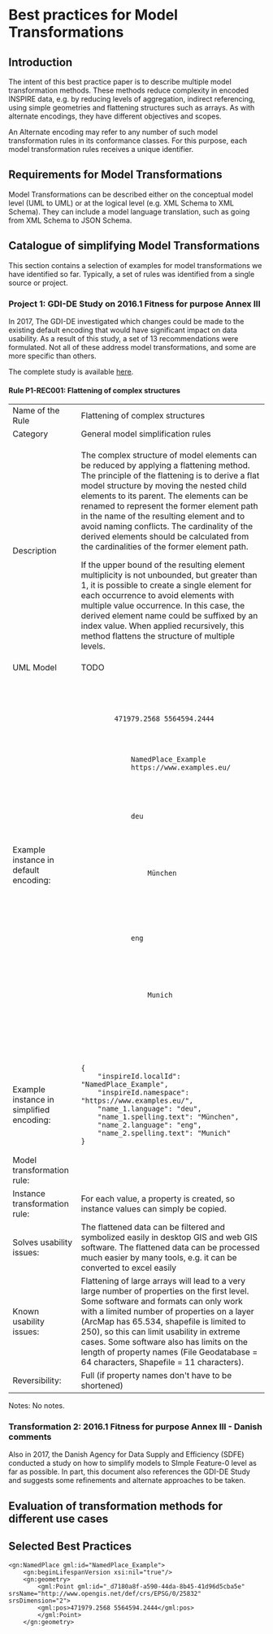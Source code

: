 # Best practices for Model Transformations

## Introduction

The intent of this best practice paper is to describe multiple model transformation methods. These methods reduce complexity in encoded INSPIRE data, e.g. by reducing levels of aggregation, indirect referencing, using simple geometries and flattening structures such as arrays. As with alternate encodings, they have different objectives and scopes.

An Alternate encoding may refer to any number of such model transformation rules in its conformance classes. For this purpose, each model transformation rules receives a unique identifier.

## Requirements for Model Transformations

Model Transformations can be described either on the conceptual model level (UML to UML) or at the logical level (e.g. XML Schema to XML Schema). They can include a model language translation, such as going from XML Schema to JSON Schema.

## Catalogue of simplifying Model Transformations

This section contains a selection of examples for model transformations we have identified so far. Typically, a set of rules was identified from a single source or project.

### Project 1: GDI-DE Study on 2016.1 Fitness for purpose Annex III

In 2017, The GDI-DE investigated which changes could be made to the existing default encoding that would have significant impact on data usability. As a result of this study, a set of 13 recommendations were formulated. Not all of these address model transformations, and some are more specific than others.

The complete study is available [here](https://www.geoportal.de/SharedDocs/Downloads/DE/GDI-DE/Dokumente/FitnessForPurpose_RecommendationsForChanges.pdf?__blob=publicationFile).

#### Rule P1-REC001: Flattening of complex structures

<table>
    <tr>
        <td>Name of the Rule</td>
        <td>Flattening of complex structures</td>
    </tr>
    <tr>
        <td>Category</td>
        <td>General model simplification rules</td>
    </tr>
    <tr>
        <td>Description</td>
        <td><p>The complex structure of model elements can be reduced by applying a flattening method. The principle of the flattening is to derive a flat model structure by moving the nested child elements to its parent. The elements can be renamed to represent the former element path in the name of the resulting element and to avoid naming conflicts. The cardinality of the derived elements should be calculated from the cardinalities of the former element path.</p> 
        <p>If the upper bound of the resulting element multiplicity is not unbounded, but greater than 1, it is possible to create a single element for each occurrence to avoid elements with multiple value occurrence. In this case, the derived element name could be suffixed by an index value. When applied recursively, this method flattens the structure of multiple levels.</p>
        </td>
    </tr>
    <tr>
        <td>UML Model</td>
        <td>TODO</td>
    </tr>
    <tr>
        <td>Example instance in default encoding:</td>
        <td>
            <pre><code><gn:NamedPlace gml:id="NamedPlace_Example">
    <gn:beginLifespanVersion xsi:nil="true"/>
    <gn:geometry>
        <gml:Point gml:id="_d7180a8f-a590-44da-8b45-41d96d5cba5e" srsName="http://www.opengis.net/def/crs/EPSG/0/25832" srsDimension="2">
        <gml:pos>471979.2568 5564594.2444</gml:pos>
        </gml:Point>
    </gn:geometry>
    <gn:inspireId>
        <base:Identifier>
            <base:localId>NamedPlace_Example</base:localId>
            <base:namespace>https://www.examples.eu/</base:namespace>
        </base:Identifier>
    </gn:inspireId>
    <gn:localType xsi:nil="true"/>
    <gn:name>
        <gn:GeographicalName>
            <gn:language>deu</gn:language>
            <gn:nativeness xsi:nil="true"/>
            <gn:nameStatus xsi:nil="true"/>
            <gn:sourceOfName xsi:nil="true"/>
            <gn:pronunciation xsi:nil="true"/>
            <gn:spelling>
                <gn:SpellingOfName>
                <gn:text>München</gn:text>
                <gn:script xsi:nil="true"/>
                </gn:SpellingOfName>
            </gn:spelling>
        </gn:GeographicalName>
    </gn:name>
    <gn:name>
        <gn:GeographicalName>
            <gn:language>eng</gn:language>
            <gn:nativeness xsi:nil="true"/>
            <gn:nameStatus xsi:nil="true"/>
            <gn:sourceOfName xsi:nil="true"/>
            <gn:pronunciation xsi:nil="true"/>
            <gn:spelling>
                <gn:SpellingOfName>
                <gn:text>Munich</gn:text>
                <gn:script xsi:nil="true"/>
                </gn:SpellingOfName>
            </gn:spelling>
        </gn:GeographicalName>
    </gn:name>
    <gn:type xsi:nil="true"/>
</gn:NamedPlace></code></pre>
        </td>
    </tr>
    <tr>
        <td>Example instance in simplified encoding:</td>
        <td>
            <pre><code>{
    "inspireId.localId": "NamedPlace_Example",
    "inspireId.namespace": "https://www.examples.eu/",
    "name_1.language": "deu",
    "name_1.spelling.text": "München",
    "name_2.language": "eng",
    "name_2.spelling.text": "Munich"
}</code></pre>
        </td>
    </tr>
    <tr>
        <td>Model transformation rule: </td>
        <td></td>
    </tr>
    <tr>
        <td>Instance transformation rule:</td>
        <td>For each value, a property is created, so instance values can simply be copied.</td>
    </tr>
    <tr>
        <td>Solves usability issues:</td>
        <td>The flattened data can be filtered and symbolized easily in desktop GIS and web GIS software. The flattened data can be processed much easier by many tools, e.g. it can be converted to excel easily</td>
    </tr>
    <tr>
        <td>Known usability issues:</td>
        <td>Flattening of large arrays will lead to a very large number of properties on the first level. Some software and formats can only work with a limited number of properties on a layer (ArcMap has 65.534, shapefile is limited to 250), so this can limit usability in extreme cases. Some software also has limits on the length of property names (File Geodatabase = 64 characters, Shapefile = 11 characters).</td>
    </tr>
    <tr>
        <td>Reversibility:</td>
        <td>Full (if property names don't have to be shortened)</td>
    </tr>
</table>

Notes: No notes.

### Transformation 2: 2016.1 Fitness for purpose Annex III - Danish comments

Also in 2017, the Danish Agency for Data Supply and Efficiency (SDFE) conducted a study on how to simplify models to SImple Feature-0 level as far as possible. In part, this document also references the GDI-DE Study and suggests some refinements and alternate approaches to be taken.

## Evaluation of transformation methods for different use cases

## Selected Best Practices


    <gn:NamedPlace gml:id="NamedPlace_Example">
        <gn:beginLifespanVersion xsi:nil="true"/>
        <gn:geometry>
            <gml:Point gml:id="_d7180a8f-a590-44da-8b45-41d96d5cba5e" srsName="http://www.opengis.net/def/crs/EPSG/0/25832" srsDimension="2">
            <gml:pos>471979.2568 5564594.2444</gml:pos>
            </gml:Point>
        </gn:geometry>